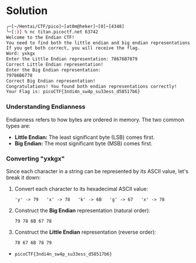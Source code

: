 # Solution

```bash
╭─[~/Hentai/CTF/pico]─[at0m@heker]─[0]─[4348]
╰─[:)] % nc titan.picoctf.net 63742
Welcome to the Endian CTF!
You need to find both the little endian and big endian representations of a word.
If you get both correct, you will receive the flag.
Word: yxkgx
Enter the Little Endian representation: 78676B7879
Correct Little Endian representation!
Enter the Big Endian representation: 
79786B6778                                          
Correct Big Endian representation!
Congratulations! You found both endian representations correctly!
Your Flag is: picoCTF{3ndi4n_sw4p_su33ess_d58517b6}
```

### Understanding Endianness

Endianness refers to how bytes are ordered in memory. The two common types are:

- **Little Endian:** The least significant byte (LSB) comes first.
- **Big Endian:** The most significant byte (MSB) comes first.

### Converting "yxkgx"

Since each character in a string can be represented by its ASCII value, let's break it down:

1. Convert each character to its hexadecimal ASCII value:

    `'y' -> 79   'x' -> 78   'k' -> 6B   'g' -> 67   'x' -> 78`  
    
2. Construct the **Big Endian** representation (natural order):

	`79 78 6B 67 78`
    
3. Construct the **Little Endian** representation (reverse order):
    
    `78 67 6B 78 79`

- `picoCTF{3ndi4n_sw4p_su33ess_d58517b6}`